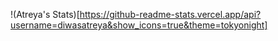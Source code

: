  !(Atreya's Stats)[https://github-readme-stats.vercel.app/api?username=diwasatreya&show_icons=true&theme=tokyonight]
